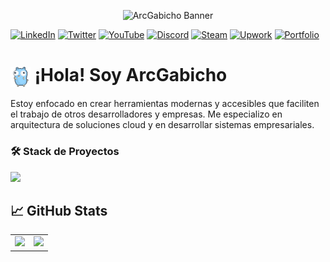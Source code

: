 <p align="center">
  <img src="assets/portada.gif" alt="ArcGabicho Banner"/>
</p>

[![LinkedIn](https://img.shields.io/badge/LinkedIn-0A66C2?style=for-the-badge&logo=linkedin&logoColor=white)](https://www.linkedin.com/in/gabriel-polack-castillo/)
[![Twitter](https://img.shields.io/badge/Twitter-000000?style=for-the-badge&logo=x&logoColor=white)](https://x.com/Gabicho_05)
[![YouTube](https://img.shields.io/badge/YouTube-FF0000?style=for-the-badge&logo=youtube&logoColor=white)](https://www.youtube.com/@Gabicho_05)
[![Discord](https://img.shields.io/badge/Discord-5865F2?style=for-the-badge&logo=discord&logoColor=white)](https://discord.com/users/1252432380531310727)
[![Steam](https://img.shields.io/badge/Steam-171A21?style=for-the-badge&logo=steam&logoColor=white)](https://steamcommunity.com/id/gabogabito05/)
[![Upwork](https://img.shields.io/badge/Upwork-3CB371?style=for-the-badge&logo=upwork&logoColor=white)](https://www.upwork.com/freelancers/~0180bc0ba4ba024471)
[![Portfolio](https://img.shields.io/badge/Portafolio-222?style=for-the-badge&logo=firefox-browser&logoColor=white)](https://www.gabicho.dev/)


# <img src="assets/go-dance.gif" alt="Go Dance" height="32" style="vertical-align:middle;"/> ¡Hola! Soy ArcGabicho 

Estoy enfocado en crear herramientas modernas y accesibles que faciliten el trabajo de otros desarrolladores y empresas. Me especializo en arquitectura de soluciones cloud y en desarrollar sistemas empresariales.
      
### 🛠️ Stack de Proyectos

<div align="left">
  <img src="https://skillicons.dev/icons?i=nextjs,firebase,astro,react,ts,tailwindcss,go,ruby,rails,python,fastapi,cpp,cmake,postgresql,docker" />
</div>

## 📈 GitHub Stats

<table width="100%">
  <tr>
    <td>
      <a href="https://github.com/ArcGabicho">
        <img height="180em" src="https://github-readme-stats-eight-theta.vercel.app/api?username=ArcGabicho&show_icons=true&theme=algolia&include_all_commits=true&count_private=true"/>
      </a>
    </td>
    <td>
      <a href="https://github.com/ArcGabicho">
        <img height="180em" src="https://github-readme-stats-eight-theta.vercel.app/api/top-langs/?username=ArcGabicho&layout=compact&langs_count=8&theme=algolia"/>
      </a>
    </td>
  </tr>
</table>

